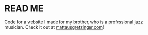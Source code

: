 # READ ME

Code for a website I made for my brother, who is a professional jazz musician. Check it out at [mattausgretzinger.com](https://mattausgretzinger.com)!
